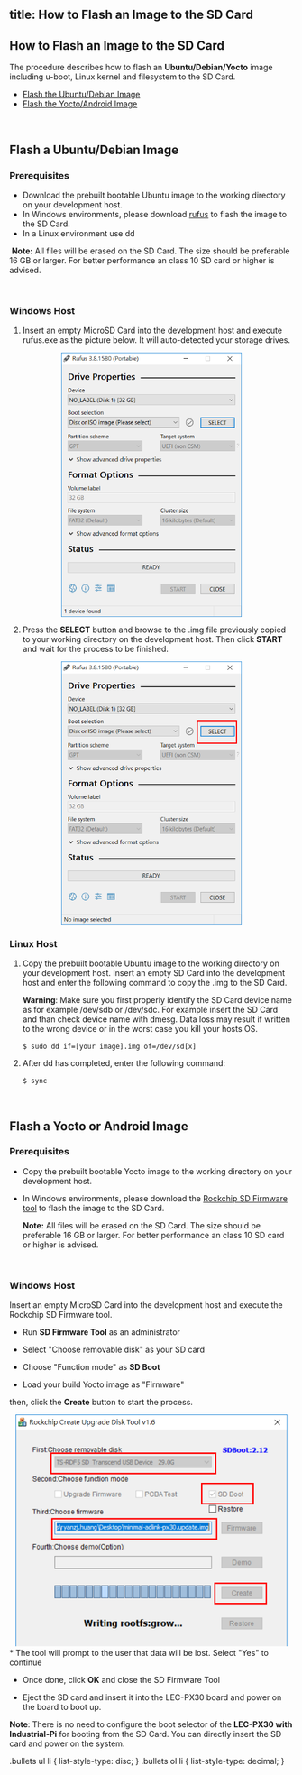 title: How to Flash an Image to the SD Card
---
<div class = "bullets">

## How to Flash an Image to the SD Card
The procedure describes how to flash an **Ubuntu/Debian/Yocto** image including u-boot, Linux kernel and filesystem to the SD Card.

* [Flash the Ubuntu/Debian Image](#Flash-a-Ubuntu-Debian-Image)
* [Flash the Yocto/Android Image](#Flash-a-Yocto-or-Android-Image)



<br>

## Flash a Ubuntu/Debian Image

### Prerequisites

- Download the prebuilt bootable Ubuntu image to the working directory on your development host.
- In Windows environments, please download [rufus](https://rufus.ie/) to flash the image to the SD Card.
- In a Linux environment use dd 

​       **Note:** All files will be erased on the SD Card. The size should be preferable 16 GB or larger. For better performance an class 10 SD card or higher is advised.

<br>

### Windows Host

1. Insert an empty MicroSD Card into the development host and execute rufus.exe as the picture below. It will auto-detected your storage drives.

<center>
<img align="center" src="HowToFlashImage.assets/rufus_1.png" style="zoom: 67%;" />
</center>


2. Press the **SELECT** button and browse to the .img file previously copied to your working directory on the development host. Then click **START** and wait for the process to be finished.
<center>
<img align="center" src="HowToFlashImage.assets/rufus_2.png" alt="win32diskimager_load_image" style="zoom: 67%;" />
</center>



### Linux Host

1. Copy the prebuilt bootable Ubuntu image to the working directory on your development host. Insert an empty SD Card into the development host and enter the following command to copy the .img to the SD Card.
  
   **Warning**: Make sure you first properly identify the SD Card device name as for example /dev/sdb or /dev/sdc. For example insert the SD Card and than check device name with dmesg. Data loss may result if written to the wrong device or in the worst case you kill your hosts OS.  
   
   ```
   $ sudo dd if=[your image].img of=/dev/sd[x]
   ```
   
   
   
2. After dd has completed, enter the following command:

   ```
   $ sync
   ```



<br>



## Flash a Yocto or Android Image

### Prerequisites

- Copy the prebuilt bootable Yocto image to the working directory on your development host.
- In Windows environments, please download the [Rockchip SD Firmware tool](https://hq0epm0west0us0storage.blob.core.windows.net/development/LEC-PX30/Tools/SDDiskTool_v1.6.rar) to flash the image to the SD Card.

  **Note:** All files will be erased on the SD Card. The size should be preferable 16 GB or larger. For better performance an class 10 SD card or higher is advised.


<br>

### Windows Host

Insert an empty MicroSD Card into the development host and execute the Rockchip SD Firmware tool. 

* Run **SD Firmware Tool**  as an administrator

* Select "Choose removable disk" as your SD card

* Choose "Function mode" as **SD Boot**

* Load your build Yocto image as "Firmware" 

then, click the **Create** button to start the process.
<center>
<img src="HowToFlashImage.assets/image-20200303115215481.png" alt="image-20200303115215481" style="zoom:80%;" />
</center>
* The tool will prompt to the user that data will be lost. Select "Yes" to continue

* Once done, click **OK** and close the SD Firmware Tool 

* Eject the SD card and insert it into the LEC-PX30 board and power on the board to boot up.


**Note**: There is no need to configure the boot selector of the **LEC-PX30 with Industrial-Pi** for booting from the SD Card. You can directly insert the SD card and power on the system.

</div>

<styel>

 .bullets ul li {
    list-style-type: disc;
 }
 .bullets ol li {
    list-style-type: decimal;
 }

</style>

